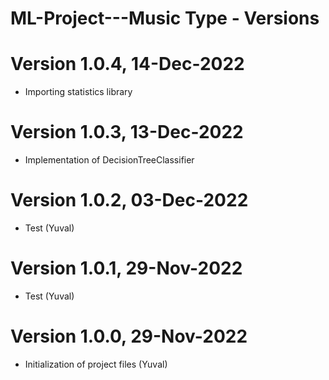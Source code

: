 # ML-Project---Music Type - Versions

# Version 1.0.4,  14-Dec-2022 #

* Importing statistics library

# Version 1.0.3,  13-Dec-2022 #

* Implementation of DecisionTreeClassifier

# Version 1.0.2,  03-Dec-2022 #

* Test (Yuval)

# Version 1.0.1,  29-Nov-2022 #

* Test (Yuval)

# Version 1.0.0,  29-Nov-2022 #

* Initialization of project files (Yuval)

